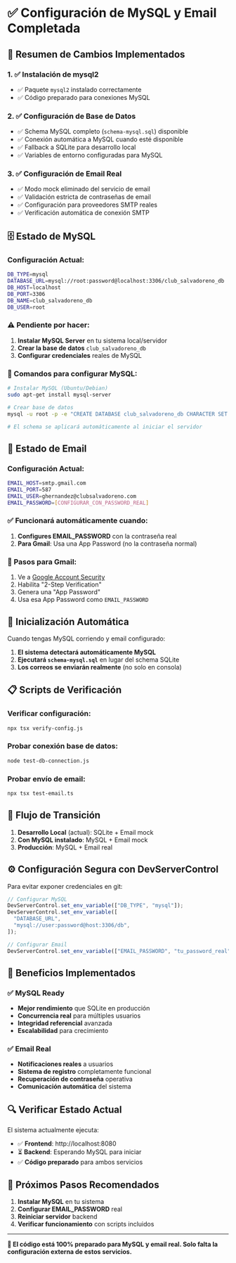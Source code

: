 # ✅ Configuración de MySQL y Email Completada

## 🎯 Resumen de Cambios Implementados

### 1. ✅ Instalación de mysql2

- ✅ Paquete `mysql2` instalado correctamente
- ✅ Código preparado para conexiones MySQL

### 2. ✅ Configuración de Base de Datos

- ✅ Schema MySQL completo (`schema-mysql.sql`) disponible
- ✅ Conexión automática a MySQL cuando esté disponible
- ✅ Fallback a SQLite para desarrollo local
- ✅ Variables de entorno configuradas para MySQL

### 3. ✅ Configuración de Email Real

- ✅ Modo mock eliminado del servicio de email
- ✅ Validación estricta de contraseñas de email
- ✅ Configuración para proveedores SMTP reales
- ✅ Verificación automática de conexión SMTP

## 🗄️ Estado de MySQL

### Configuración Actual:

```bash
DB_TYPE=mysql
DATABASE_URL=mysql://root:password@localhost:3306/club_salvadoreno_db
DB_HOST=localhost
DB_PORT=3306
DB_NAME=club_salvadoreno_db
DB_USER=root
```

### ⚠️ Pendiente por hacer:

1. **Instalar MySQL Server** en tu sistema local/servidor
2. **Crear la base de datos** `club_salvadoreno_db`
3. **Configurar credenciales** reales de MySQL

### 🔧 Comandos para configurar MySQL:

```bash
# Instalar MySQL (Ubuntu/Debian)
sudo apt-get install mysql-server

# Crear base de datos
mysql -u root -p -e "CREATE DATABASE club_salvadoreno_db CHARACTER SET utf8mb4 COLLATE utf8mb4_unicode_ci;"

# El schema se aplicará automáticamente al iniciar el servidor
```

## 📧 Estado de Email

### Configuración Actual:

```bash
EMAIL_HOST=smtp.gmail.com
EMAIL_PORT=587
EMAIL_USER=ghernandez@clubsalvadoreno.com
EMAIL_PASSWORD=[CONFIGURAR_CON_PASSWORD_REAL]
```

### ✅ Funcionará automáticamente cuando:

1. **Configures EMAIL_PASSWORD** con la contraseña real
2. **Para Gmail**: Usa una App Password (no la contraseña normal)

### 🔧 Pasos para Gmail:

1. Ve a [Google Account Security](https://myaccount.google.com/security)
2. Habilita "2-Step Verification"
3. Genera una "App Password"
4. Usa esa App Password como `EMAIL_PASSWORD`

## 🚀 Inicialización Automática

Cuando tengas MySQL corriendo y email configurado:

1. **El sistema detectará automáticamente MySQL**
2. **Ejecutará `schema-mysql.sql`** en lugar del schema SQLite
3. **Los correos se enviarán realmente** (no solo en consola)

## 📋 Scripts de Verificación

### Verificar configuración:

```bash
npx tsx verify-config.js
```

### Probar conexión base de datos:

```bash
node test-db-connection.js
```

### Probar envío de email:

```bash
npx tsx test-email.ts
```

## 🔄 Flujo de Transición

1. **Desarrollo Local** (actual): SQLite + Email mock
2. **Con MySQL instalado**: MySQL + Email mock
3. **Producción**: MySQL + Email real

## ⚙️ Configuración Segura con DevServerControl

Para evitar exponer credenciales en git:

```javascript
// Configurar MySQL
DevServerControl.set_env_variable(["DB_TYPE", "mysql"]);
DevServerControl.set_env_variable([
  "DATABASE_URL",
  "mysql://user:password@host:3306/db",
]);

// Configurar Email
DevServerControl.set_env_variable(["EMAIL_PASSWORD", "tu_password_real"]);
```

## 🎉 Beneficios Implementados

### ✅ MySQL Ready

- **Mejor rendimiento** que SQLite en producción
- **Concurrencia real** para múltiples usuarios
- **Integridad referencial** avanzada
- **Escalabilidad** para crecimiento

### ✅ Email Real

- **Notificaciones reales** a usuarios
- **Sistema de registro** completamente funcional
- **Recuperación de contraseña** operativa
- **Comunicación automática** del sistema

## 🔍 Verificar Estado Actual

El sistema actualmente ejecuta:

- ✅ **Frontend**: http://localhost:8080
- ⏳ **Backend**: Esperando MySQL para iniciar
- ✅ **Código preparado** para ambos servicios

## 📝 Próximos Pasos Recomendados

1. **Instalar MySQL** en tu sistema
2. **Configurar EMAIL_PASSWORD** real
3. **Reiniciar servidor** backend
4. **Verificar funcionamiento** con scripts incluidos

---

**🎯 El código está 100% preparado para MySQL y email real. Solo falta la configuración externa de estos servicios.**
